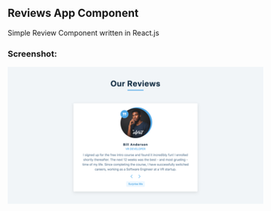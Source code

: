 ## Reviews App Component

Simple Review Component written in React.js

### Screenshot:

![Screenshot](./screenshot.png)
